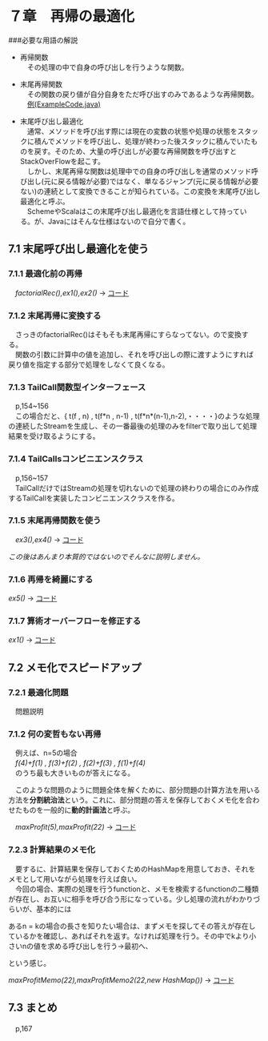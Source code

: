 # ７章　再帰の最適化

###必要な用語の解説

 * 再帰関数   
　その処理の中で自身の呼び出しを行うような関数。  

 * 末尾再帰関数   
　その関数の戻り値が自分自身をただ呼び出すのみであるような再帰関数。  
　[例(ExampleCode.java)](https://github.com/HM-MEA/Functional-c7/blob/master/src/main/java/recur/fpij/ExampleCode.java)

 * 末尾呼び出し最適化  
　通常、メソッドを呼び出す際には現在の変数の状態や処理の状態をスタックに積んでメソッドを呼び出し、処理が終わった後スタックに積んでいたものを戻す。そのため、大量の呼び出しが必要な再帰関数を呼び出すとStackOverFlowを起こす。  
　しかし、末尾再帰な関数は処理中での自身の呼び出しを通常のメソッド呼び出し(元に戻る情報が必要)ではなく、単なるジャンプ(元に戻る情報が必要ない)の連続として変換できることが知られている。この変換を末尾呼び出し最適化と呼ぶ。  
　SchemeやScalaはこの末尾呼び出し最適化を言語仕様として持っている。が、Javaにはそんな仕様はないので自分で書く。


## 7.1 末尾呼び出し最適化を使う
### 7.1.1 最適化前の再帰
　*factorialRec(),ex1(),ex2()* → [コード](https://github.com/HM-MEA/Functional-c7/blob/master/src/main/java/recur/fpij/Factorial.java)
### 7.1.2 末尾再帰に変換する
　さっきのfactorialRec()はそもそも末尾再帰にすらなってない。ので変換する。  
　関数の引数に計算中の値を追加し、それを呼び出しの際に渡すようにすれば戻り値を指定する部分で処理をしなくて良くなる。
### 7.1.3 TailCall関数型インターフェース
　p,154~156  
　この場合だと、{ t(f , n) , t(f\*n , n-1) , t(f\*n\*(n-1),n-2),・・・・}のような処理の連続したStreamを生成し、その一番最後の処理のみをfilterで取り出して処理結果を受け取るようにする。
### 7.1.4 TailCallsコンビニエンスクラス
 　p,156~157  
　TailCallだけではStreamの処理を切れないので処理の終わりの場合にのみ作成するTailCallを実装したコンビニエンスクラスを作る。
### 7.1.5 末尾再帰関数を使う
　*ex3(),ex4()* → [コード](https://github.com/HM-MEA/Functional-c7/blob/master/src/main/java/recur/fpij/Factorial.java)

*この後はあんまり本質的ではないのでそんなに説明しません。*
### 7.1.6 再帰を綺麗にする
  *ex5()* → [コード](https://github.com/HM-MEA/Functional-c7/blob/master/src/main/java/recur/fpij/Factorial.java)
### 7.1.7 算術オーバーフローを修正する
  *ex1()* → [コード](https://github.com/HM-MEA/Functional-c7/blob/master/src/main/java/recur/fpij/BigFactorial.java)


## 7.2 メモ化でスピードアップ
### 7.2.1 最適化問題
　問題説明
### 7.1.2 何の変哲もない再帰  
　例えば、n=5の場合  
　*f(4)+f(1) , f(3)+f(2) , f(2)+f(3) , f(1)+f(4)*  
　のうち最も大きいものが答えになる。

　このような問題のように問題全体を解くために、部分問題の計算方法を用いる方法を**分割統治法**という。これに、部分問題の答えを保存しておくメモ化を合わせたものを一般的に**動的計画法**と呼ぶ。

　*maxProfit(5),maxProfit(22)*  → [コード](https://github.com/HM-MEA/Functional-c7/blob/master/src/main/java/recur/fpij/RodCutterBasic.java)

### 7.2.3 計算結果のメモ化
　要するに、計算結果を保存しておくためのHashMapを用意しておき、それをメモとして用いながら処理を行えば良い。  
　今回の場合、実際の処理を行うfunctionと、メモを検索するfunctionの二種類が存在し、お互いに相手を呼び合う形になっている。少し処理の流れがわかりづらいが、基本的には

あるn = kの場合の長さを知りたい場合は、まずメモを探してその答えが存在しているかを確認し、あればそれを返す。なければ処理を行う。その中でkより小さいnの値を求める呼び出しを行う→最初へ、

という感じ。

*maxProfitMemo(22),maxProfitMemo2(22,new HashMap())* → [コード](https://github.com/HM-MEA/Functional-c7/blob/master/src/main/java/recur/fpij/RodCutterBasic.java)


## 7.3 まとめ
　p,167

